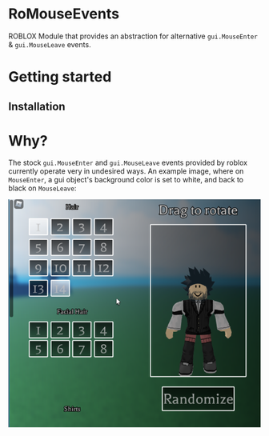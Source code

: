 # RoMouseEvents
ROBLOX Module that provides an abstraction for alternative `gui.MouseEnter` &amp; `gui.MouseLeave` events. 

# Getting started

## Installation


# Why?

The stock `gui.MouseEnter` and `gui.MouseLeave` events provided by roblox currently operate very in undesired ways.
An example image, where on `MouseEnter`, a gui object's background color is set to white, and back to black on `MouseLeave`:

![example](./Resources/mouseleave-weird.png)
